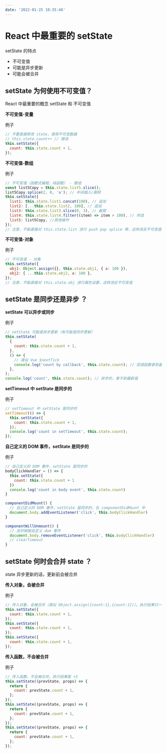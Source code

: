```yaml
---
date: '2022-01-25 10:35:46'
---
```


# React 中最重要的 setState

setState 的特点

- 不可变值
- 可能是异步更新
- 可能会被合并

## setState 为何使用不可变值？

React 中最重要的概念 setState 和 不可变值

**不可变值-变量**

例子

```js
// 不要直接修改 state，使用不可变数据
// this.state.count++ // 错误
this.setState({
  count: this.state.count + 1,
});
```

**不可变值-数组**

例子

```js
// 不可变值（函数式编程，纯函数） - 数组
const list5Copy = this.state.list5.slice();
list5Copy.splice(2, 0, 'a'); // 中间插入/删除
this.setState({
  list1: this.state.list1.concat(100), // 追加
  list2: [...this.state.list2, 100], // 追加
  list3: this.state.list3.slice(0, 3), // 截取
  list4: this.state.list4.filter((item) => item > 100), // 帅选
  list5: list5Copy, //其他操作
});
// 注意，不能直接对 this.state.list 进行 push pop splice 等，这样违反不可变值
```

**不可变值-对象**

例子

```js
// 不可变值 - 对象
this.setState({
  obj1: Object.assign({}, this.state.obj1, { a: 100 }),
  obj2: { ...this.state.obj2, a: 100 },
});
// 注意，不能直接对 this.state.obj 进行属性设置，这样违反不可变值
```

## setState 是同步还是异步 ？

**setState 可以异步或同步**

例子

```js
// setState 可能是异步更新（有可能是同步更新）
this.setState(
  {
    count: this.state.count + 1,
  },
  () => {
    // 类似 Vue $nextTick
    console.log('count by callback', this.state.count); // 回调函数拿到最新值
  },
);
console.log('count', this.state.count); // 异步的，拿不到最新值
```

**setTimeout 中 setState 是同步的**

例子

```js
// setTimeout 中 setState 是同步的
setTimeout(() => {
  this.setState({
    count: this.state.count + 1,
  });
  console.log('count in setTimeout', this.state.count);
});
```

**自己定义的 DOM 事件，setState 是同步的**

例子

```js
// 自己定义的 DOM 事件，setState 是同步的
bodyClickHandler = () => {
  this.setState({
    count: this.state.count + 1
  })
  console.log('count in body event', this.state.count)
}

componentDidMount() {
  // 自己定义的 DOM 事件，setState 是同步的，在 componentDidMount 中
  document.body.addEventListener('click', this.bodyClickHandler)
}

componentWillUnmount() {
  // 及时销毁自定义 dom 事件
  document.body.removeEventListener('click', this.bodyClickHandler)
  // clearTimeout
}
```

## setState 何时会合并 state ？

state 异步更新的话，更新前会被合并

**传入对象，会被合并**

例子

```js
// 传入对象，会被合并（类似 Object.assign({count:1},{count:1})）。执行结果只一次 +1
this.setState({
  count: this.state.count + 1,
});
this.setState({
  count: this.state.count + 1,
});
this.setState({
  count: this.state.count + 1,
});
```

**传入函数，不会被合并**

例子

```js
// 传入函数，不会被合并。执行结果是 +3
this.setState((prevState, props) => {
  return {
    count: prevState.count + 1,
  };
});
this.setState((prevState, props) => {
  return {
    count: prevState.count + 1,
  };
});
this.setState((prevState, props) => {
  return {
    count: prevState.count + 1,
  };
});
```

